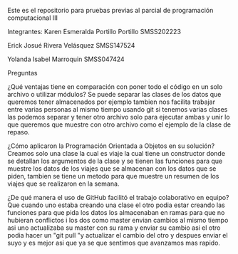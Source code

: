 Este es el repositorio para pruebas previas al parcial de programación computacional III

Integrantes:
Karen Esmeralda Portillo Portillo SMSS202223

Erick Josué Rivera Velásquez      SMSS147524

Yolanda Isabel Marroquin          SMSS047424

Preguntas

¿Qué ventajas tiene en comparación con poner todo el código en un solo archivo o utilizar módulos?
Se puede separar las clases de  los datos que queremos tener almacenados por ejemplo tambien nos facilita trabajar entre varias personas al mismo tiempo usando git si tenemos varias clases las podemos separar y tener otro archivo solo para ejecutar ambas y unir lo que queremos que muestre con otro archivo como el ejemplo de la clase de repaso.

¿Cómo aplicaron la Programación Orientada a Objetos en su solución? Creamos solo una clase la cual es viaje la cual tiene un constructor donde se detallan los argumentos de la clase y se tienen las funciones para que muestre los datos de los viajes que se almacenan con los datos que se piden, tambien se tiene un metodo para que muestre un resumen de los viajes que se realizaron en la semana.

¿De qué manera el uso de GitHub facilitó el trabajo colaborativo en equipo? Que cuando uno estaba creando una clase el otro podia estar creando las funciones para que pida los datos los almacenaban en  ramas para que no hubieran conflictos i los dos como master envian cambios al mismo tiempo asi uno actualizaba su master con su rama y enviar su cambio asi el otro podia hacer un "git pull "y actualizar el cambio del otro y despues enviar el suyo y es mejor asi que ya se que sentimos que avanzamos mas rapido.

